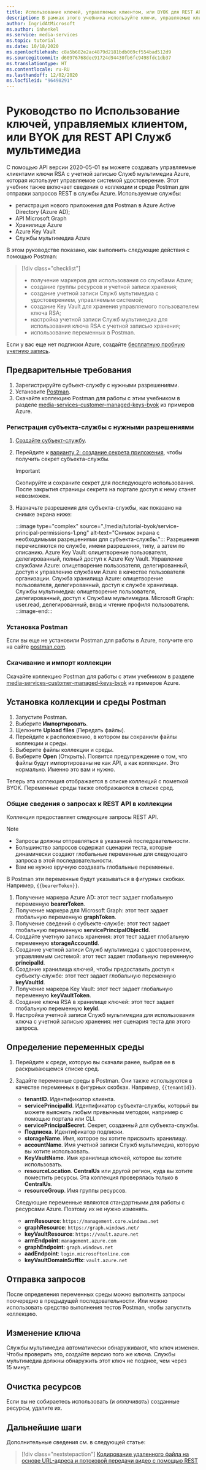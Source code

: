 ```yaml
---
title: Использование ключей, управляемых клиентом, или BYOK для REST API
description: В рамках этого учебника используйте ключи, управляемые клиентом, или создавайте собственные ключи (BYOK) для учетной записи хранения Служб мультимедиа.
author: IngridAtMicrosoft
ms.author: inhenkel
ms.service: media-services
ms.topic: tutorial
ms.date: 10/18/2020
ms.openlocfilehash: c8a5b682e2ac4879d2181bdb069cf554bad512d9
ms.sourcegitcommit: d60976768dec91724d94430fb6fc9498fdc1db37
ms.translationtype: HT
ms.contentlocale: ru-RU
ms.lasthandoff: 12/02/2020
ms.locfileid: "96498291"
---
```

# <a name="tutorial-use-customer-managed-keys-or-byok-with-media-services-rest-api"></a>Руководство по Использование ключей, управляемых клиентом, или BYOK для REST API Служб мультимедиа

С помощью API версии 2020-05-01 вы можете создавать управляемые клиентами ключи RSA с учетной записью Служб мультимедиа Azure, которая использует управляемое системой удостоверение. Этот учебник также включает сведения о коллекции и среде Postman для отправки запросов REST в службы Azure. Используемые службы:

- регистрация нового приложения для Postman в Azure Active Directory (Azure AD);
- API Microsoft Graph
- Хранилище Azure
- Azure Key Vault
- Службы мультимедиа Azure

В этом руководстве показано, как выполнить следующие действия с помощью Postman:

> [!div class="checklist"]
> - получение маркеров для использования со службами Azure;
> - создание группы ресурсов и учетной записи хранения;
> - создание учетной записи Служб мультимедиа с удостоверением, управляемым системой;
> - создание Key Vault для хранения управляемого пользователем ключа RSA;
> - настройка учетной записи Служб мультимедиа для использования ключа RSA с учетной записью хранения;
> - использование переменных в Postman.

Если у вас еще нет подписки Azure, создайте [бесплатную пробную учетную запись](https://azure.microsoft.com/free/).

## <a name="prerequisites"></a>Предварительные требования

1. Зарегистрируйте субъект-службу с нужными разрешениями.
1. Установите [Postman](https://www.postman.com).
1. Скачайте коллекцию Postman для работы с этим учебником в разделе [media-services-customer-managed-keys-byok](https://github.com/Azure-Samples/media-services-customer-managed-keys-byok) из примеров Azure.

### <a name="register-a-service-principal-with-the-needed-permissions"></a>Регистрация субъекта-службы с нужными разрешениями

1. [Создайте субъект-службу](../../active-directory/develop/howto-create-service-principal-portal.md).
1. Перейдите к [варианту 2: создание секрета приложения](../../active-directory/develop/howto-create-service-principal-portal.md#authentication-two-options), чтобы получить секрет субъекта-службы.

   > [!IMPORTANT]
   >Скопируйте и сохраните секрет для последующего использования. После закрытия страницы секрета на портале доступ к нему станет невозможен.

1. Назначьте разрешения для субъекта-службы, как показано на снимке экрана ниже:

   :::image type="complex" source="./media/tutorial-byok/service-principal-permissions-1.png" alt-text="Снимок экрана с необходимыми разрешениями для субъекта-службы.":::
   Разрешения перечисляются по службе, имени разрешения, типу, а затем по описанию. Azure Key Vault: олицетворение пользователя, делегированный, полный доступ к Azure Key Vault. Управление службами Azure: олицетворение пользователя, делегированный, доступ к управлению службами Azure в качестве пользователя организации. Служба хранилища Azure: олицетворение пользователя, делегированный, доступ к службе хранилища. Службы мультимедиа: олицетворение пользователя, делегированный, доступ к Службам мультимедиа. Microsoft Graph: user.read, делегированный, вход и чтение профиля пользователя.
   :::image-end:::

### <a name="install-postman"></a>Установка Postman

Если вы еще не установили Postman для работы в Azure, получите его на сайте [postman.com](https://www.postman.com/).

### <a name="download-and-import-the-collection"></a>Скачивание и импорт коллекции

Скачайте коллекцию Postman для работы с этим учебником в разделе [media-services-customer-managed-keys-byok](https://github.com/Azure-Samples/media-services-customer-managed-keys-byok) из примеров Azure.

## <a name="install-the-postman-collection-and-environment"></a>Установка коллекции и среды Postman

1. Запустите Postman.
1. Выберите **Импортировать**.
1. Щелкните **Upload files** (Передать файлы).
1. Перейдите к расположению, в котором вы сохранили файлы коллекции и среды.
1. Выберите файлы коллекции и среды.
1. Выберите **Open** (Открыть). Появится предупреждение о том, что файлы будут импортированы не как API, а как коллекции. Это нормально. Именно это вам и нужно.

Теперь эта коллекция отображается в списке коллекций с пометкой BYOK. Переменные среды также отображаются в списке сред.

### <a name="understand-the-rest-api-requests-in-the-collection"></a>Общие сведения о запросах к REST API в коллекции

Коллекция предоставляет следующие запросы REST API.

> [!NOTE]
>
>- Запросы должны отправляться в указанной последовательности.
>- Большинство запросов содержат сценарии теста, которые динамически создают глобальные переменные для следующего запроса в этой последовательности.
>- Вам не нужно вручную создавать глобальные переменные.

В Postman эти переменные будут указываться в фигурных скобках. Например, `{{bearerToken}}`.

1. Получение маркера Azure AD: этот тест задает глобальную переменную **bearerToken**.
2. Получение маркера для Microsoft Graph: этот тест задает глобальную переменную **graphToken**.
3. Получение сведений о субъекте-службе: этот тест задает глобальную переменную **servicePrincipalObjectId**.
4. Создайте учетную запись хранения: этот тест задает глобальную переменную **storageAccountId**.
5. Создание учетной записи Служб мультимедиа с удостоверением, управляемым системой: этот тест задает глобальную переменную **principalId**.
6. Создание хранилища ключей, чтобы предоставить доступ к субъекту-службе: этот тест задает глобальную переменную **keyVaultId**.
7. Получение маркера Key Vault: этот тест задает глобальную переменную **keyVaultToken**.
8. Создание ключа RSA в хранилище ключей: этот тест задает глобальную переменную **keyId**.
9. Настройка учетной записи Служб мультимедиа для использования ключа с учетной записью хранения: нет сценария теста для этого запроса.

## <a name="define-environment-variables"></a>Определение переменных среды

1. Перейдите к среде, которую вы скачали ранее, выбрав ее в раскрывающемся списке сред.
1. Задайте переменные среды в Postman. Они также используются в качестве переменных в фигурных скобках. Например, `{{tenantId}}`.

    - **tenantID**. Идентификатор клиента.
    - **servicePrincipalId**. Идентификатор субъекта-службы, который вы можете выяснить любым привычным методом, например с помощью портала или CLI.
    - **servicePrincipalSecret**. Секрет, созданный для субъекта-службы.
    - **Подписка**. Идентификатор подписки.
    - **storageName**. Имя, которое вы хотите присвоить хранилищу.
    - **accountName**. Имя учетной записи Служб мультимедиа, которую вы хотите использовать.
    - **KeyVaultName**. Имя хранилища ключей, которое вы хотите использовать.
    - **resourceLocation**. **CentralUs** или другой регион, куда вы хотите поместить ресурсы. Эта коллекция проверялась только в **CentralUs**.
    - **resourceGroup**. Имя группы ресурсов.

    Следующие переменные являются стандартными для работы с ресурсами Azure. Поэтому их не нужно изменять.

    - **armResource**: `https://management.core.windows.net`
    - **graphResource**: `https://graph.windows.net/`
    - **keyVaultResource**: `https://vault.azure.net`
    - **armEndpoint**: `management.azure.com`
    - **graphEndpoint**: `graph.windows.net`
    - **aadEndpoint**: `login.microsoftonline.com`
    - **keyVaultDomainSuffix**: `vault.azure.net`

## <a name="send-the-requests"></a>Отправка запросов

После определения переменных среды можно выполнять запросы поочередно в предыдущей последовательности. Или можно использовать средство выполнения тестов Postman, чтобы запустить коллекцию.

## <a name="change-the-key"></a>Изменение ключа

Службы мультимедиа автоматически обнаруживают, что ключ изменен. Чтобы проверить это, создайте версию того же ключа. Службы мультимедиа должны обнаружить этот ключ не позднее, чем через 15 минут.

## <a name="clean-up-resources"></a>Очистка ресурсов

Если вы не собираетесь использовать (и *оплачивать*) созданные ресурсы, удалите их.

## <a name="next-steps"></a>Дальнейшие шаги

Дополнительные сведения см. в следующей статье:
> [!div class="nextstepaction"]
> [Кодирование удаленного файла на основе URL-адреса и потоковой передачи видео с помощью REST](stream-files-tutorial-with-rest.md)